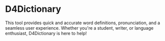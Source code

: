 # D4Dictionary
This tool provides quick and accurate word definitions, pronunciation, and a seamless user experience. Whether you're a student, writer, or language enthusiast, D4Dictionary is here to help!
